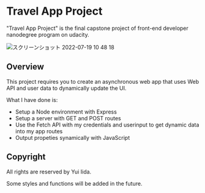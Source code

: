 # Travel App Project

"Travel App Project" is the final capstone project of front-end developer nanodegree program on udacity.

![スクリーンショット 2022-07-19 10 48 18](https://user-images.githubusercontent.com/92433326/179729317-172971cc-2a75-43df-bc5d-f5dbf430d470.jpg)

## Overview

This project requires you to create an asynchronous web app that uses Web API and user data to dynamically update the UI.

What I have done is:

- Setup a Node environment with Express
- Setup a server with GET and POST routes
- Use the Fetch API with my credentials and userinput to get dynamic data into my app routes
- Output propeties synamically with JavaScript

## Copyright

All rights are reserved by Yui Iida.
<!-- Background Photo by Gradienta(https://unsplash.com/@gradienta) -->

Some styles and functions will be added in the future.

